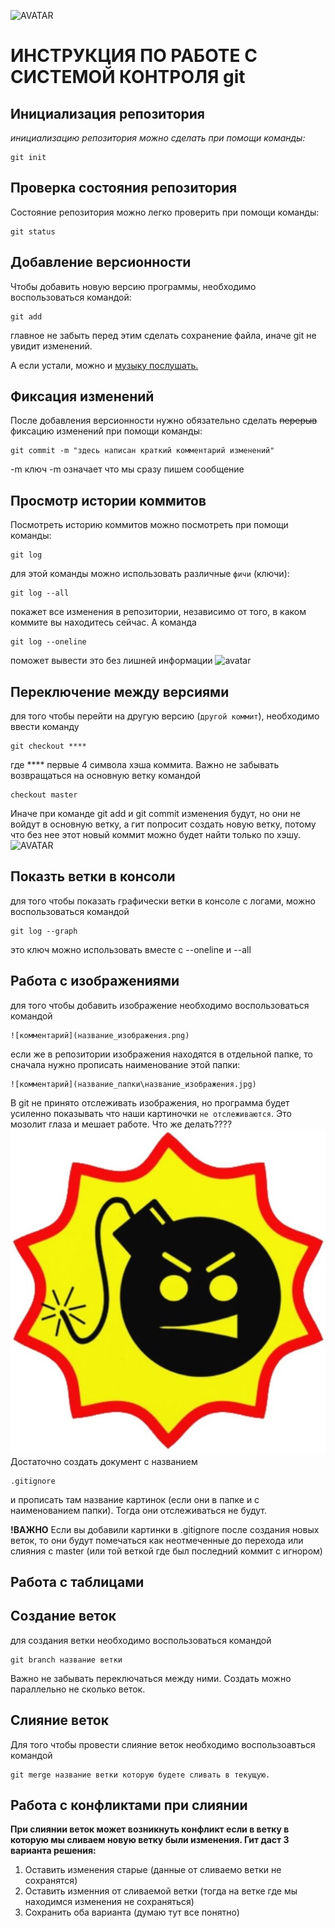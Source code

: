 ![AVATAR](git_logo.jpg)
# **ИНСТРУКЦИЯ ПО РАБОТЕ С СИСТЕМОЙ КОНТРОЛЯ git**
## **Инициализация репозитория**

*инициализацию репозитория можно сделать при помощи команды:*

    git init
## **Проверка состояния репозитория**

Состояние репозитория можно легко проверить при помощи команды:

    git status
## **Добавление версионности**
Чтобы добавить новую версию программы, необходимо воспользоваться командой:

    git add
главное не забыть перед этим сделать сохранение файла, иначе git не увидит изменений.

А если устали, можно и [музыку послушать.](https://www.youtube.com/watch?v=pTnMSJDjknw&list=PL4fGSI1pDJn6cLcPmcc9b_l8oM0aJtsqL&index=58)
## **Фиксация изменений**
После добавления версионности нужно обязательно сделать ~~перерыв~~ фиксацию изменений при помощи команды:
    
    git commit -m "здесь написан краткий комментарий изменений"
-m ключ -m означает что мы сразу пишем сообщение
## **Просмотр истории коммитов**
Посмотреть историю коммитов можно посмотреть при помощи команды:

    git log
для этой команды можно использовать различные ``фичи`` (ключи):

    git log --all
покажет все изменения в репозитории, независимо от того, в каком коммите вы находитесь сейчас. А команда

    git log --oneline
поможет вывести это без лишней информации
![avatar](https://a.d-cd.net/HIAAAgKyMOA-960.jpg)
## Переключение между версиями
для того чтобы перейти на другую версию (``другой коммит``),
необходимо ввеcти команду

    git checkout ****
где **** первые 4 символа хэша коммита. Важно не забывать возвращаться на основную ветку командой

    checkout master
Иначе при команде git add и git commit изменения будут, но они не войдут в основную ветку, а гит попросит создать новую ветку, потому что без нее этот новый коммит можно будет найти только по хэшу.
![AVATAR](https://anime-fans.ru/wp-content/uploads/2021/02/Topovye-memy-na-vse-sluchai-zhizni-1.jpeg)
## **Показть ветки в консоли**
для того чтобы показать графически ветки в консоле с логами, можно воспользоваться командой 

    git log --graph
это ключ можно использовать вместе с --oneline и --all
## **Работа с изображениями**
для того чтобы добавить изображение необходимо воспользоваться командой

    ![комментарий](название_изображения.png)
если же в репозитории изображения находятся в отдельной папке, то сначала нужно прописать наименование этой папки:

    ![комментарий](название_папки\название_изображения.jpg)
В git не принято отслеживать изображения, но программа будет усиленно показывать что наши картиночки ``не отслеживаются``. Это мозолит глаза и мешает работе. Что же делать????
![angry](images_for_ignore\sam.jpg)
Достаточно создать документ с названием

    .gitignore
и прописать там название картинок (если они в папке и с наименованием папки). Тогда они отслеживаться не будут.

**!ВАЖНО** Если вы добавили картинки в .gitignore после создания новых веток, то они будут помечаться как неотмеченные до перехода или слияния с master (или той веткой где был последний коммит с игнором)

## **Работа с таблицами**
## **Создание веток**
для создания ветки необходимо воспользоваться командой

    git branch название ветки
Важно не забывать переключаться между ними. Создать можно параллельно не сколько веток.
## **Слияние веток**
Для того чтобы провести слияние веток необходимо воспользоавться командой

    git merge название ветки которую будете сливать в текущую.
## **Работа с конфликтами при слиянии**
**При слиянии веток может возникнуть конфликт если в ветку в которую мы сливаем новую ветку были изменения. Гит даст 3 варианта решения:**

1. Оставить изменения старые (данные от сливаемо ветки не сохранятся)
2. Оставить изменния от сливаемой ветки (тогда на ветке где мы находимся изменения не сохраняться)
3. Сохранить оба варианта (думаю тут все понятно)

